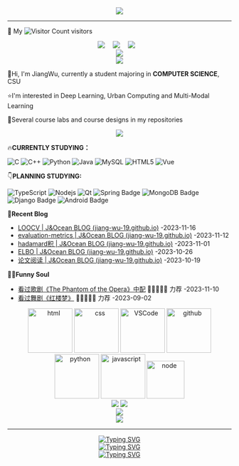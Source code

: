 <div align="center"> <img src="https://readme-typing-svg.demolab.com?font=Fira+Code&pause=1000&color=FFD700&width=435&lines=%E4%BD%A0%E5%A5%BD%EF%BC%8C%E6%AC%A2%E8%BF%8E%E6%9D%A5%E5%88%B0J%26Ocean%E7%9A%84%E4%B8%BB%E9%A1%B5;Hello%2CWelcome+to+J%26Ocean's+HOMEPAGE" /> </div>

---

:wave: My   ![Visitor Count](https://profile-counter.glitch.me/JIANG-Wu-19/count.svg)  visitors

<div align="center">
  <a href="https://jiang-wu-19.github.io/"><img src="https://img.shields.io/badge/website-%E4%B8%AA%E4%BA%BA%E7%BD%91%E7%AB%99-blue"></a>&emsp;
  <a href="https://space.bilibili.com/433413805"><img src="https://img.shields.io/badge/bilibili-B%E7%AB%99-ff69b4"></a>&emsp;
  <a href="https://gitee.com/wu-jiang-nineteen"><img src="https://img.shields.io/badge/Gitee-%E7%A0%81%E4%BA%91-c32136"></a>&emsp;
</div>

<div align="center"> <img src="https://metrics.lecoq.io/JIANG-Wu-19?template=classic&config.timezone=Asia%2FShanghai"> </div>

<div align="center"><img src="https://stats.justsong.cn/api/bilibili/?id=433413805&theme=radical#&lang=zh-CN"></div>

:wave:Hi, I'm JiangWu, currently a student majoring in **COMPUTER SCIENCE**, CSU

:star:I'm interested in Deep Learning, Urban Computing and Multi-Modal Learning

:raised_hands:Several course labs and course designs in my repositories

<div align="center"> <img  src="https://github-profile-trophy.vercel.app/?username=JIANG-Wu-19&theme=gruvbox&row=1&column=7&no-frame=true&no-bg=true" /> </div>



:fire:**CURRENTLY STUDYING：**

![C](https://img.shields.io/badge/c-%2300599C.svg?style=flat-square&logo=c&logoColor=white)
![C++](https://img.shields.io/badge/-C++-00599C?style=flat-square&logo=c)
![Python](https://img.shields.io/badge/-Python-pink?style=flat-square&logo=Python)
![Java](https://img.shields.io/badge/-java-yellow?style=flat-square&logo=java)
![MySQL](https://img.shields.io/badge/mysql-%2300f.svg?style=flat-square&logo=mysql&logoColor=white)
![HTML5](https://img.shields.io/badge/-HTML5-E34F26?style=flat-square&logo=html5&logoColor=white)
![Vue](https://img.shields.io/badge/Vue-red.svg?style=style=flat-square&logo=Vue&logoColor=white)



:point_down:**PLANNING STUDYING:**

![TypeScript](https://img.shields.io/badge/typescript-%23007ACC.svg?style=flat-square&logo=typescript&logoColor=white)
![Nodejs](https://img.shields.io/badge/-Nodejs-c0ebd?style=flat-square&logo=Node.js)
![Qt](https://img.shields.io/badge/Qt-%23217346.svg?style=style=flat-square&logo=Qt&logoColor=white)
![Spring Badge](https://img.shields.io/badge/Spring-6DB33F?logo=spring&logoColor=fff&style=flat)
![MongoDB Badge](https://img.shields.io/badge/MongoDB-47A248?logo=mongodb&logoColor=fff&style=flat)
![Django Badge](https://img.shields.io/badge/Django-092E20?logo=django&logoColor=fff&style=flat)
![Android Badge](https://img.shields.io/badge/Android-3DDC84?logo=android&logoColor=fff&style=flat)



📃**Recent Blog**

* [LOOCV | J&Ocean BLOG (jiang-wu-19.github.io)](https://jiang-wu-19.github.io/2023/11/16/LOOCV/) -2023-11-16
* [evaluation-metrics | J&Ocean BLOG (jiang-wu-19.github.io)](https://jiang-wu-19.github.io/2023/11/12/evaluation-metrics/) -2023-11-12
* [hadamard积 | J&Ocean BLOG (jiang-wu-19.github.io)](https://jiang-wu-19.github.io/2023/11/01/hadamard积/) -2023-11-01
* [ELBO | J&Ocean BLOG (jiang-wu-19.github.io)](https://jiang-wu-19.github.io/2023/10/26/ELBO/) -2023-10-26
* [论文阅读 | J&Ocean BLOG (jiang-wu-19.github.io)](https://jiang-wu-19.github.io/2023/10/19/论文阅读/) -2023-10-19



🤾‍♂️**Funny Soul**

* [看过歌剧《The Phantom of the Opera》中配](https://www.bilibili.com/video/BV1yc411X76w/?spm_id_from=333.999.0.0&vd_source=cd3dee08a4773c8014a040c55e86390d) 🌟🌟🌟🌟🌟 力荐 -2023-11-10
* [看过舞剧《红楼梦》](https://mp.weixin.qq.com/s/sawuhzyRNyXW3040nYUTpw) 🌟🌟🌟🌟🌟 力荐 -2023-09-02



<div align="center">
  <img alt-"html5" src="https://media.giphy.com/media/XAxylRMCdpbEWUAvr8/giphy.gif" width="100" title="html">
  <img alt="css" src="https://media.giphy.com/media/fsEaZldNC8A1PJ3mwp/giphy.gif" width="100" title="css">
  <img alt="VSCode" src="https://i.giphy.com/media/IdyAQJVN2kVPNUrojM/200.webp" width="100" title="vscode">
  <img alt="github" src="https://i.giphy.com/media/KzJkzjggfGN5Py6nkT/200.webp" width="100" title="github">
  <img alt="python" src="https://i.giphy.com/media/LMt9638dO8dftAjtco/200.webp" width="100" title="python">
  <img alt="javascript" src="https://media3.giphy.com/media/ln7z2eWriiQAllfVcn/200w.webp" width="100" title="javascript">
  <img alt="node" src="https://media.giphy.com/media/kdFc8fubgS31b8DsVu/giphy.gif" width="85" title="node">
</div>


<div align="center"> <img src="https://github-readme-stats.vercel.app/api?username=JIANG-Wu-19&show_icons=true&theme=radical" />  <img src="https://github-readme-stats.vercel.app/api/top-langs/?username=anuraghazra&layout=compact&theme=tokyonight" /></div>

<div align="center"> <img src="https://quotes-github-readme.vercel.app/api?type=horizontal&theme=dark" /> </div>

<div align="center"><img align="center" src="https://github-readme-streak-stats.herokuapp.com/?user=JIANG-Wu-19&theme=dark&hide_border=true" /></div>

---

<div align="center">
<a href="https://git.io/typing-svg"><img src="https://readme-typing-svg.demolab.com?font=Fira+Code&pause=1000&center=true&width=435&lines=To+the+Future" alt="Typing SVG" /></a>
</div>

<div align="center">
<a href="https://git.io/typing-svg"><img src="https://readme-typing-svg.demolab.com?font=Fira+Code&pause=1000&color=4D49F7&center=true&width=435&lines=%3CKeep+Calm+And+Carry+On%3E;%3CKeep+COOL%3E" alt="Typing SVG" /></a>
</div>
<div align="center">
<a href="https://git.io/typing-svg"><img src="https://readme-typing-svg.demolab.com?font=Fira+Code&pause=1000&color=39FF14&center=true&vCenter=true&width=435&lines=Thank+you+for+visiting!" alt="Typing SVG" /></a>
</div>
